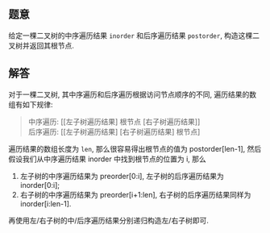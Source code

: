 ## 题意

给定一棵二叉树的中序遍历结果 `inorder` 和后序遍历结果 `postorder`, 构造这棵二叉树并返回其根节点.

## 解答

对于一棵二叉树, 其中序遍历和后序遍历根据访问节点顺序的不同, 遍历结果的数组有如下规律:

> 中序遍历: [[左子树遍历结果]  根节点  [右子树遍历结果]]  
  后序遍历: [[左子树遍历结果]  [右子树遍历结果]  根节点]

遍历结果的数组长度为 `len`, 那么很容易得出根节点的值为 postorder[len-1], 然后假设我们从中序遍历结果 inorder 中找到根节点的位置为 i, 那么

1. 左子树的中序遍历结果为 preorder[0:i], 左子树的后序遍历结果为 inorder[0:i];
2. 右子树的中序遍历结果为 preorder[i+1:len], 右子树的后序遍历结果同样为 inorder[i:len-1].

再使用左/右子树的中/后序遍历结果分别递归构造左/右子树即可.